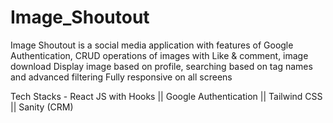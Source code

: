 # Image_Shoutout

Image Shoutout  is a social media application with features of Google Authentication, CRUD operations of images with Like & comment, image download
Display image based on profile, searching based on tag names and advanced filtering
Fully responsive on all screens 


Tech Stacks -
React JS with Hooks ||
Google Authentication ||
Tailwind CSS ||
Sanity (CRM) 

